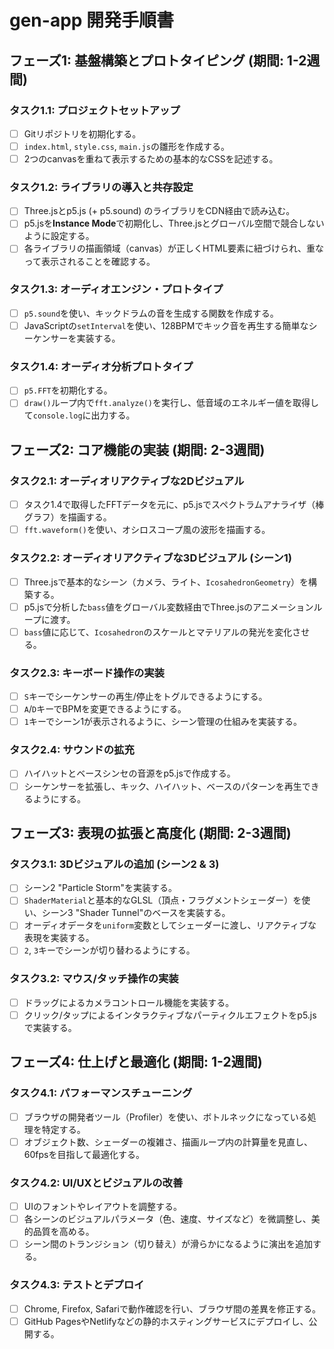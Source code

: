 # gen-app 開発手順書

## フェーズ1: 基盤構築とプロトタイピング (期間: 1-2週間)

### タスク1.1: プロジェクトセットアップ
- [ ] Gitリポジトリを初期化する。
- [ ] `index.html`, `style.css`, `main.js`の雛形を作成する。
- [ ] 2つのcanvasを重ねて表示するための基本的なCSSを記述する。

### タスク1.2: ライブラリの導入と共存設定
- [ ] Three.jsとp5.js (+ p5.sound) のライブラリをCDN経由で読み込む。
- [ ] p5.jsを**Instance Mode**で初期化し、Three.jsとグローバル空間で競合しないように設定する。
- [ ] 各ライブラリの描画領域（canvas）が正しくHTML要素に紐づけられ、重なって表示されることを確認する。

### タスク1.3: オーディオエンジン・プロトタイプ
- [ ] `p5.sound`を使い、キックドラムの音を生成する関数を作成する。
- [ ] JavaScriptの`setInterval`を使い、128BPMでキック音を再生する簡単なシーケンサーを実装する。

### タスク1.4: オーディオ分析プロトタイプ
- [ ] `p5.FFT`を初期化する。
- [ ] `draw()`ループ内で`fft.analyze()`を実行し、低音域のエネルギー値を取得して`console.log`に出力する。

## フェーズ2: コア機能の実装 (期間: 2-3週間)

### タスク2.1: オーディオリアクティブな2Dビジュアル
- [ ] タスク1.4で取得したFFTデータを元に、p5.jsでスペクトラムアナライザ（棒グラフ）を描画する。
- [ ] `fft.waveform()`を使い、オシロスコープ風の波形を描画する。

### タスク2.2: オーディオリアクティブな3Dビジュアル (シーン1)
- [ ] Three.jsで基本的なシーン（カメラ、ライト、`IcosahedronGeometry`）を構築する。
- [ ] p5.jsで分析した`bass`値をグローバル変数経由でThree.jsのアニメーションループに渡す。
- [ ] `bass`値に応じて、`Icosahedron`のスケールとマテリアルの発光を変化させる。

### タスク2.3: キーボード操作の実装
- [ ] `S`キーでシーケンサーの再生/停止をトグルできるようにする。
- [ ] `A`/`D`キーでBPMを変更できるようにする。
- [ ] `1`キーでシーン1が表示されるように、シーン管理の仕組みを実装する。

### タスク2.4: サウンドの拡充
- [ ] ハイハットとベースシンセの音源をp5.jsで作成する。
- [ ] シーケンサーを拡張し、キック、ハイハット、ベースのパターンを再生できるようにする。

## フェーズ3: 表現の拡張と高度化 (期間: 2-3週間)

### タスク3.1: 3Dビジュアルの追加 (シーン2 & 3)
- [ ] シーン2 "Particle Storm"を実装する。
- [ ] `ShaderMaterial`と基本的なGLSL（頂点・フラグメントシェーダー）を使い、シーン3 "Shader Tunnel"のベースを実装する。
- [ ] オーディオデータを`uniform`変数としてシェーダーに渡し、リアクティブな表現を実装する。
- [ ] `2`, `3`キーでシーンが切り替わるようにする。

### タスク3.2: マウス/タッチ操作の実装
- [ ] ドラッグによるカメラコントロール機能を実装する。
- [ ] クリック/タップによるインタラクティブなパーティクルエフェクトをp5.jsで実装する。

## フェーズ4: 仕上げと最適化 (期間: 1-2週間)

### タスク4.1: パフォーマンスチューニング
- [ ] ブラウザの開発者ツール（Profiler）を使い、ボトルネックになっている処理を特定する。
- [ ] オブジェクト数、シェーダーの複雑さ、描画ループ内の計算量を見直し、60fpsを目指して最適化する。

### タスク4.2: UI/UXとビジュアルの改善
- [ ] UIのフォントやレイアウトを調整する。
- [ ] 各シーンのビジュアルパラメータ（色、速度、サイズなど）を微調整し、美的品質を高める。
- [ ] シーン間のトランジション（切り替え）が滑らかになるように演出を追加する。

### タスク4.3: テストとデプロイ
- [ ] Chrome, Firefox, Safariで動作確認を行い、ブラウザ間の差異を修正する。
- [ ] GitHub PagesやNetlifyなどの静的ホスティングサービスにデプロイし、公開する。
